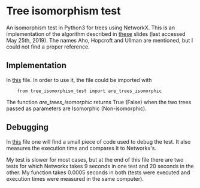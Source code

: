 # Tree isomorphism test

An isomorphism test in Python3 for trees using NetworkX.
This is an implementation of the algorithm described in
[these](https://logic.pdmi.ras.ru/~smal/files/smal_jass08_slides.pdf) slides (last accessed May 25th, 2019).
The names Aho, Hopcroft and Ullman are mentioned, but I could not find a proper reference.

## Implementation

In [this](https://github.com/lluisalemanypuig/tree-isomorphism-test/blob/master/tree_isomorphism_test.py?ts=4) file.
In order to use it, the file could be imported with

        from tree_isomorphism_test import are_trees_isomorphic

The function _are_trees_isomorphic_ returns True (False) when the two trees passed as parameters are Isomorphic
(Non-isomorphic).

## Debugging

In [this](https://github.com/lluisalemanypuig/tree-isomorphism-test/blob/master/debug.py?ts=4) file one will find a
small piece of code used to debug the test. It also measures the execution time and compares it to Networkx's.

My test is slower for most cases, but at the end of this file there are two tests for which Networkx takes
9 seconds in one test and 20 seconds in the other. My function takes 0.0005 seconds in both (tests were executed
and execution times were measured in the same computer).
